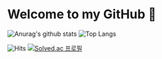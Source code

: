 # Welcome to my GitHub 👋

 ![Anurag's github stats](https://github-readme-stats.vercel.app/api?username=lisy0123&count_private=true&show_icons=true&theme=vue&hide=prs,contribs) ![Top Langs](https://github-readme-stats.vercel.app/api/top-langs/?username=lisy0123&layout=compact&theme=vue) 



![Hits](https://hits.seeyoufarm.com/api/count/incr/badge.svg?url=https%3A%2F%2Fgithub.com%2Flisy0123&count_bg=%237AD138&title_bg=%23555555&icon=github.svg&icon_color=%23E7E7E7&title=Profile+Views&edge_flat=false)  [![Solved.ac 프로필](http://mazassumnida.wtf/api/mini/generate_badge?boj=leesese)](https://github.com/lisy0123/Study/tree/master/baekjoon)